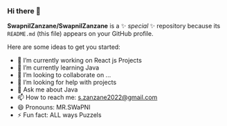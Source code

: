 ### Hi there 👋
**SwapnilZanzane/SwapnilZanzane** is a ✨ _special_ ✨ repository because its `README.md` (this file) appears on your GitHub profile.

Here are some ideas to get you started:

- 🔭 I’m currently working on React js Projects
- 🌱 I’m currently learning Java
- 👯 I’m looking to collaborate on ...
- 🤔 I’m looking for help with projects
- 💬 Ask me about Java 
- 📫 How to reach me: s.zanzane2022@gmail.com
- 😄 Pronouns: MR.SWaPNI
- ⚡ Fun fact: ALL ways Puzzels

